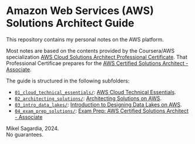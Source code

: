 # Amazon Web Services (AWS) Solutions Architect Guide

This repository contains my personal notes on the AWS platform.

Most notes are based on the contents provided by the Coursera/AWS specialization [AWS Cloud Solutions Architect Professional Certificate](https://www.coursera.org/professional-certificates/aws-cloud-solutions-architect). That Professional Certificae prepares for the [AWS Certified Solutions Architect - Associate](https://aws.amazon.com/certification/certified-solutions-architect-associate/).

The guide is structured in the following subfolders:

- [`01_cloud_technical_essentials/`](./01_cloud_technical_essentials/): [AWS Cloud Technical Essentials](https://www.coursera.org/learn/aws-cloud-technical-essentials).
- [`02_architecting_solutions/`](./02_architecting_solutions/): [Architecting Solutions on AWS](https://www.coursera.org/learn/architecting-solutions-on-aws).
- [`03_intro_data_lakes/`](./03_intro_data_lakes/): [Introduction to Designing Data Lakes on AWS](https://www.coursera.org/learn/introduction-to-designing-data-lakes-in-aws).
- [`04_exam_prep_solutions/`](./04_exam_prep_solutions/): [Exam Prep: AWS Certified Solutions Architect - Associate](https://www.coursera.org/learn/aws-certified-solutions-architect-associate)

Mikel Sagardia, 2024.  
No guarantees.
